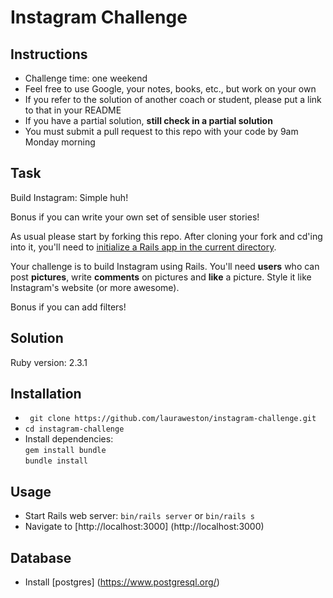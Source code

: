 Instagram Challenge
===================

Instructions
-------
* Challenge time: one weekend
* Feel free to use Google, your notes, books, etc., but work on your own
* If you refer to the solution of another coach or student, please put a link to that in your README
* If you have a partial solution, **still check in a partial solution**
* You must submit a pull request to this repo with your code by 9am Monday morning

Task
-----

Build Instagram: Simple huh!

Bonus if you can write your own set of sensible user stories!

As usual please start by forking this repo. After cloning your fork and cd'ing into it, you'll need to [initialize a Rails app in the current directory](http://blog.jasonmeridth.com/posts/create-rails-application-in-current-directory/).

Your challenge is to build Instagram using Rails. You'll need **users** who can post **pictures**, write **comments** on pictures and **like** a picture. Style it like Instagram's website (or more awesome).

Bonus if you can add filters!

Solution
--------
Ruby version: 2.3.1

## Installation
- ``` git clone https://github.com/lauraweston/instagram-challenge.git```
- ```cd instagram-challenge```
- Install dependencies:   
```gem install bundle```    
```bundle install```

## Usage
- Start Rails web server: ```bin/rails server``` or ```bin/rails s```
- Navigate to [http://localhost:3000] (http://localhost:3000) 

## Database
- Install [postgres] (https://www.postgresql.org/)